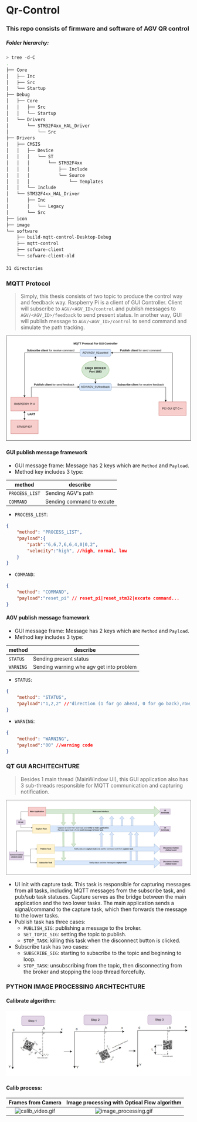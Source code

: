# Qr-Control

### This repo consists of firmware and software of AGV QR control

##### Folder hierarchy:

```bash
> tree -d-C
.
├── Core
│   ├── Inc
│   ├── Src
│   └── Startup
├── Debug
│   ├── Core
│   │   ├── Src
│   │   └── Startup
│   └── Drivers
│       └── STM32F4xx_HAL_Driver
│           └── Src
├── Drivers
│   ├── CMSIS
│   │   ├── Device
│   │   │   └── ST
│   │   │       └── STM32F4xx
│   │   │           ├── Include
│   │   │           └── Source
│   │   │               └── Templates
│   │   └── Include
│   └── STM32F4xx_HAL_Driver
│       ├── Inc
│       │   └── Legacy
│       └── Src
├── icon
├── image
└── software
    ├── build-mqtt-control-Desktop-Debug
    ├── mqtt-control
    ├── sofware-client
    └── sofware-client-old

31 directories
```

### MQTT Protocol
> Simply, this thesis consists of two topic to produce the control way and feedback way. Raspberry Pi is a client of GUI Controller. Client will subscribe to `AGV/<AGV_ID>/control`  and publish messages to `AGV/<AGV_ID>/feedback` to send present status. In another way, GUI will publish message to `AGV/<AGV_ID>/control` to send command and simulate the path tracking.

<div align=center>

![Framework.png](image%2FFramework.png)

</div>


#### GUI publish message framework
- GUI message frame: Message has 2 keys which are `Method` and `Payload`.
- Method key includes 3 type:

| method            |  describe                  | 
|---                |---                         |
| `PROCESS_LIST`    |Sending AGV's path          |      
| `COMMAND`         |Sending command to excute   |  

- `PROCESS_LIST`:
```json
{
    "method": "PROCESS_LIST",
    "payload":{
        "path":"6,6,7,6,6,4,0|0,2",
        "velocity":"high", //high, normal, low
    }
}
```
- `COMMAND`:
```json
{
    "method": "COMMAND",
    "payload":"reset_pi" // reset_pi|reset_stm32|excute command...
}
```
#### AGV publish message framework

- GUI message frame: Message has 2 keys which are `Method` and `Payload`.
- Method key includes 3 type:

| method            |  describe                                | 
|---                |---                                       |
| `STATUS`          |Sending present status                    |      
| `WARNING`         |Sending warning whe agv get into problem  |


- `STATUS`:
```json
{
    "method": "STATUS",
    "payload":"1,2,2" //"direction (1 for go ahead, 0 for go back),row,column"
}
```
- `WARNING`:
```json
{
    "method": "WARNING",
    "payload":"00" //warning code
}
```


### QT GUI ARCHITECHTURE
> Besides 1 main thread (MainWindow UI), this GUI application also has 3 sub-threads responsible for MQTT communication and capturing notification.
<div align=center>

![gui_multitask.png](image%2Fgui_multitask.png)

</div>

- UI init with capture task. This task is responsible for capturing messages from all tasks, including MQTT messages from the subscribe task, and pub/sub task statuses. Capture serves as the bridge between the main application and the two lower tasks. The main application sends a signal/command to the capture task, which then forwards the message to the lower tasks.
- Publish task has three cases:
    - `PUBLISH_SIG`: publishing a message to the broker.
    - `SET_TOPIC_SIG`: setting the topic to publish.
    - `STOP_TASK`: killing this task when the disconnect button is clicked.
- Subscribe task has two cases:
    - `SUBSCRIBE_SIG`: starting to subscribe to the topic and beginning to loop.
    - `STOP_TASK`: unsubscribing from the topic, then disconnecting from the broker and stopping the loop thread forcefully. 

### PYTHON IMAGE PROCESSING ARCHTECHTURE
#### Calibrate algorithm: 
<div align=center>

![calib_algorithm.jpg](image%2Fcalib_algorithm.jpg)

</div>

#### Calib process: 
Frames from Camera             |  Image processing with Optical Flow algorithm
:-------------------------:|:-------------------------:
![calib_video.gif](video%2Fcalib_video.gif)  | ![image_processing.gif](video%2Fimage_processing.gif)
